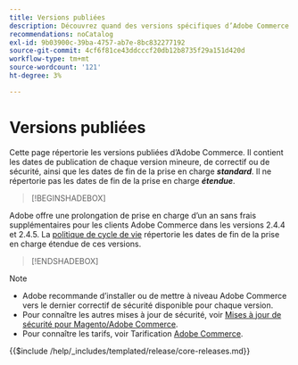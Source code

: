 ```yaml
---
title: Versions publiées
description: Découvrez quand des versions spécifiques d’Adobe Commerce ont été publiées.
recommendations: noCatalog
exl-id: 9b03900c-39ba-4757-ab7e-8bc832277192
source-git-commit: 4cf6f81ce43ddcccf20db12b8735f29a151d420d
workflow-type: tm+mt
source-wordcount: '121'
ht-degree: 3%

---
```


# Versions publiées

Cette page répertorie les versions publiées d’Adobe Commerce. Il contient les dates de publication de chaque version mineure, de correctif ou de sécurité, ainsi que les dates de fin de la prise en charge **_standard_**. Il ne répertorie pas les dates de fin de la prise en charge **_étendue_**.

>[!BEGINSHADEBOX]

Adobe offre une prolongation de prise en charge d’un an sans frais supplémentaires pour les clients Adobe Commerce dans les versions 2.4.4 et 2.4.5. La [politique de cycle de vie](lifecycle-policy.md) répertorie les dates de fin de la prise en charge étendue de ces versions.

>[!ENDSHADEBOX]

>[!NOTE]
>
>- Adobe recommande d’installer ou de mettre à niveau Adobe Commerce vers le dernier correctif de sécurité disponible pour chaque version.
>- Pour connaître les autres mises à jour de sécurité, voir [Mises à jour de sécurité pour Magento/Adobe Commerce](https://helpx.adobe.com/security/products/magento.html).
>- Pour connaître les tarifs, voir Tarification [Adobe Commerce](https://business.adobe.com/products/magento/pricing.html).

{{$include /help/_includes/templated/release/core-releases.md}}

<!-- Last updated from includes: 2025-10-14 10:43:33 -->
